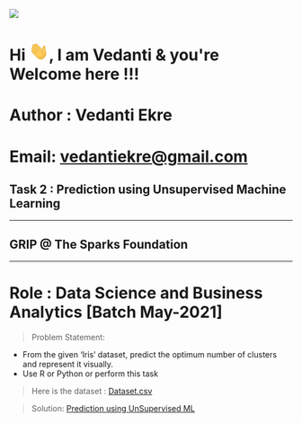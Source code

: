 <img height="27" src="https://img.shields.io/badge/Prediction using Unsupervised ML -Level  Beginner-green.svg?&style=for-the-badge&logo=TheSparksFoundation&logoColor=blue"/><br>
<h1 align="left">Hi <img src="https://github.com/demaria11/Spark_Projects/blob/main/Hi.gif" width="35px">, I am Vedanti & you're Welcome here !!! </h1>

# Author : Vedanti Ekre

# Email: vedantiekre@gmail.com

## Task 2 : Prediction using Unsupervised Machine Learning
___
## GRIP @ The Sparks Foundation
____
# Role : Data Science and Business Analytics [Batch May-2021]
> Problem Statement:
- From the given ‘Iris’ dataset, predict the optimum number of clusters and
represent it visually.<br>
- Use R or Python or perform this task<br>

> Here is the dataset :
<a href="https://github.com/vedanti-github/Spark_Projects/blob/main/Prediction%20using%20Unsupervised%20ML/Iris.csv">Dataset.csv</a><br>

> Solution:
<a href="https://github.com/vedanti-github/THE-SPARKS-FOUNDATION/blob/master/Prediction%20using%20Unsupervised%20ML/Unsupervised%20ML.ipynb"> Prediction using UnSupervised ML</a>
